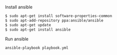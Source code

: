 Install ansible

```bash
$ sudo apt-get install software-properties-common
$ sudo apt-add-repository ppa:ansible/ansible
$ sudo apt-get update
$ sudo apt-get install ansible

```

Run ansible

```bash
ansible-playbook playbook.yml

```
